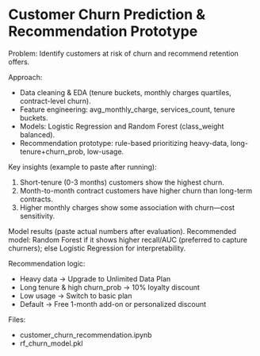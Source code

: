 # Customer Churn Prediction & Recommendation Prototype

Problem: Identify customers at risk of churn and recommend retention offers.

Approach:
- Data cleaning & EDA (tenure buckets, monthly charges quartiles, contract-level churn).
- Feature engineering: avg_monthly_charge, services_count, tenure buckets.
- Models: Logistic Regression and Random Forest (class_weight balanced).
- Recommendation prototype: rule-based prioritizing heavy-data, long-tenure+churn_prob, low-usage.

Key insights (example to paste after running):
1. Short-tenure (0-3 months) customers show the highest churn.
2. Month-to-month contract customers have higher churn than long-term contracts.
3. Higher monthly charges show some association with churn—cost sensitivity.

Model results (paste actual numbers after evaluation).
Recommended model: Random Forest if it shows higher recall/AUC (preferred to capture churners); else Logistic Regression for interpretability.

Recommendation logic:
- Heavy data -> Upgrade to Unlimited Data Plan
- Long tenure & high churn_prob -> 10% loyalty discount
- Low usage -> Switch to basic plan
- Default -> Free 1-month add-on or personalized discount

Files:
- customer_churn_recommendation.ipynb
- rf_churn_model.pkl